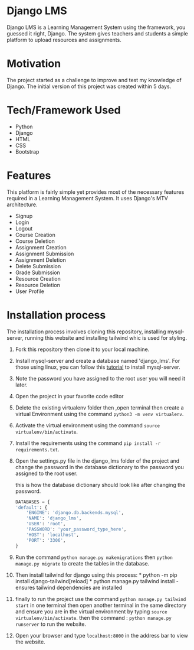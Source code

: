 # Django LMS

Django LMS is a Learning Management System using the framework, you guessed it right, Django. The system gives teachers and students a simple platform to upload resources and assignments.

# Motivation
The project started as a challenge to improve and test my knowledge of Django. The initial version of this project was created within 5 days.

# Tech/Framework Used
* Python
* Django
* HTML
* CSS
* Bootstrap

# Features
This platform is fairly simple yet provides most of the necessary features required in a Learning Management System. It uses Django's MTV architecture.
* Signup
* Login
* Logout
* Course Creation
* Course Deletion
* Assignment Creation
* Assignment Submission
* Assignment Deletion
* Delete Submission
* Grade Submission
* Resource Creation
* Resource Deletion
* User Profile

# Installation process
The installation process involves cloning this repository, installing mysql-server, running this website and installing tailwind whic is used for styling.
1. Fork this repository then clone it to your local machine.
2. Install mysql-server and create a database named 'django_lms'. For those using linux, you can follow this [tutorial](https://www.digitalocean.com/community/tutorials/how-to-install-mysql-on-ubuntu-20-04) to install mysql-server.
3. Note the password you have assigned to the root user you will need it later.
4. Open the project in your favorite code editor 
5. Delete the existing virtualenv folder then ,open terminal then create a virtual Environment using the command `python3 -m venv virtualenv`.
6. Activate the virtual environment using the command `source virtualenv/bin/activate`.
7. Install the requirements using the command `pip install -r requirements.txt`.
8. Open the settings.py file in the django_lms folder of  the project and change the password in the database dictionary to the password you assigned to the root user. 

    this is how the database dictionary should look like after changing the password.
    ```python
    DATABASES = {
    'default': {
        'ENGINE': 'django.db.backends.mysql',
        'NAME': 'django_lms',
        'USER': 'root',
        'PASSWORD': 'your_password_type_here',
        'HOST': 'localhost',
        'PORT': '3306',
    }
    
9. Run the command `python manage.py makemigrations` then `python manage.py migrate` to create the tables in the database.
10. Then install tailwind for django using this process:
        * python -m pip install django-tailwind[reload]
        * python manage.py tailwind install - ensures tailwind dependencies are installed

11. finally to run the project use the command `python manage.py tailwind start` in one terminal then open another terminal in the same directory and ensure you are in the virtual environment by typing `source virtualenv/bin/activate`. then the command : `python manage.py runserver` to run the website.
12. Open your browser and type `localhost:8000` in the address bar to view the website.